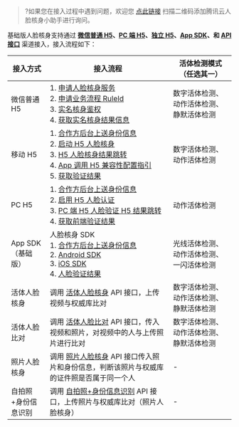 >?如果您在接入过程中遇到问题，欢迎您 [点此链接](https://cloud.tencent.com/document/product/1007/56130) 扫描二维码添加腾讯云人脸核身小助手进行询问。

基础版人脸核身支持通过 **[微信普通 H5](https://cloud.tencent.com/document/product/1007/49538)、[PC 端 H5](https://cloud.tencent.com/document/product/1007/35893)、[独立 H5](https://cloud.tencent.com/document/product/1007/35883)、[App SDK](https://cloud.tencent.com/document/product/1007/35866)、和 [API 接口](https://cloud.tencent.com/document/api/1007/31818)** 渠道接入，接入流程如下：

| 接入方式            | 接入流程                                                     | 活体检测模式（任选其一）                 |
| ------------------- | ------------------------------------------------------------ | ---------------------------------------- |
| 微信普通 H5         | 1. [申请人脸核身服务](https://cloud.tencent.com/apply/p/shcgszvmppc)<br>2. [申请业务流程 RuleId](https://console.cloud.tencent.com/faceid) <br>3.  [实名核身鉴权](https://cloud.tencent.com/document/product/1007/31816)<br>4. [获取实名核身结果信息](https://cloud.tencent.com/document/product/1007/41957) | 数字活体检测、动作活体检测、静默活体检测 |
| 移动 H5     | 1.	[合作方后台上送身份信息](https://cloud.tencent.com/document/product/1007/61073)<br>2. [启动 H5 人脸核身](https://cloud.tencent.com/document/product/1007/61074)<br>3. [H5 人脸核身结果跳转](https://cloud.tencent.com/document/product/1007/61075)<br>4. [App 调用 H5 兼容性配置指引](https://cloud.tencent.com/document/product/1007/61076)<br>5. [获取验证结果](https://cloud.tencent.com/document/product/1007/61301) | 数字活体检测、动作活体检测               |
| PC H5               | 1.	[合作方后台上送身份信息](https://cloud.tencent.com/document/product/1007/35893)<br>2. [启用 H5 人脸认证](https://cloud.tencent.com/document/product/1007/35894)<br>3.	[PC 端 H5 人脸验证 H5 结果跳转](https://cloud.tencent.com/document/product/1007/35895)<br>4.	[获取前端验证结果](https://cloud.tencent.com/document/product/1007/35897) | 动作活体检测                             |
| App SDK（基础版）             | 人脸核身 SDK<br>1.	[合作方后台上送身份信息](https://cloud.tencent.com/document/product/1007/35866)<br>2.	[Android SDK](https://cloud.tencent.com/document/product/1007/35868)<br>3. [iOS SDK](https://cloud.tencent.com/document/product/1007/35874)<br>4.	[人脸验证结果]( https://cloud.tencent.com/document/product/1007/35879)<br> | 光线活体检测、动作活体检测、一闪活体检测 |
| 活体人脸核身        | 调用 [活体人脸核身](https://cloud.tencent.com/document/api/1007/31818) API 接口，上传视频与权威库比对 | 数字活体检测、动作活体检测、静默活体检测 |
| 活体人脸比对        | 调用 [活体人脸比对](https://cloud.tencent.com/document/api/1007/31819) API 接口，传入视频和照片，对视频中的人与上传照片进行比对 | 数字活体检测、动作活体检测、静默活体检测 |
| 照片人脸核身        | 调用 [照片人脸核身](https://cloud.tencent.com/document/product/1007/31820) API 接口传入照片和身份信息，判断该照片与权威库的证件照是否属于同一个人 | -                                        |
| 自拍照+身份信息识别 | 调用 [自拍照+身份信息识别](https://cloud.tencent.com/document/product/1007/35918) API 接口，上传照片与权威库比对（照片人脸核身） | -                                        |




